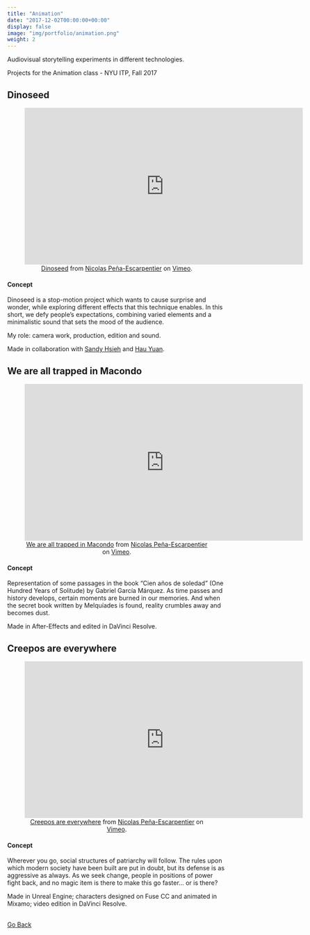 ```yaml
---
title: "Animation"
date: "2017-12-02T00:00:00+00:00"
display: false
image: "img/portfolio/animation.png"
weight: 2
---
```


Audiovisual storytelling experiments in different technologies.
<!--more-->

Projects for the Animation class - NYU ITP, Fall 2017

## Dinoseed

<figure class="vid_container vid_16x9" style="text-align: center">
	<iframe src="https://player.vimeo.com/video/241094626" width="640" height="360" frameborder="0" webkitallowfullscreen mozallowfullscreen allowfullscreen></iframe>
	<figcaption><a href="https://vimeo.com/241094626">Dinoseed</a> from <a href="https://vimeo.com/nicolaspe">Nicolas Pe&ntilde;a-Escarpentier</a> on <a href="https://vimeo.com">Vimeo</a>.</figcaption>
</figure>

#### Concept
Dinoseed is a stop-motion project which wants to cause surprise and wonder, while exploring different effects that this technique enables. In this short, we defy people’s expectations, combining varied elements and a minimalistic sound that sets the mood of the audience.

My role: camera work, production, edition and sound.

Made in collaboration with [Sandy Hsieh](http://www.sandyhsieh.com/) and [Hau Yuan](http://www.yuanhau.com/).


## We are all trapped in Macondo

<figure class="vid_container vid_16x9" style="text-align: center">
	<iframe src="https://player.vimeo.com/video/245425064" width="640" height="360" frameborder="0" webkitallowfullscreen mozallowfullscreen allowfullscreen></iframe>
	<figcaption><a href="https://vimeo.com/245425064">We are all trapped in Macondo</a> from <a href="https://vimeo.com/nicolaspe">Nicolas Pe&ntilde;a-Escarpentier</a> on <a href="https://vimeo.com">Vimeo</a>.</figcaption>
</figure>

#### Concept
Representation of some passages in the book “Cien años de soledad” (One Hundred Years of Solitude) by Gabriel García Márquez. As time passes and history develops, certain moments are burned in our memories. And when the secret book written by Melquíades is found, reality crumbles away and becomes dust.

Made in After-Effects and edited in DaVinci Resolve.


## Creepos are everywhere

<figure class="vid_container vid_16x9" style="text-align: center">
	<iframe src="https://player.vimeo.com/video/248110261" width="640" height="360" frameborder="0" webkitallowfullscreen mozallowfullscreen allowfullscreen></iframe>
	<figcaption><a href="https://vimeo.com/248110261">Creepos are everywhere</a> from <a href="https://vimeo.com/nicolaspe">Nicolas Pe&ntilde;a-Escarpentier</a> on <a href="https://vimeo.com">Vimeo</a>.</figcaption>
</figure>

#### Concept
Wherever you go, social structures of patriarchy will follow. The rules upon which modern society have been built are put in doubt, but its defense is as aggressive as always. As we seek change, people in positions of power fight back, and no magic item is there to make this go faster... or is there?

Made in Unreal Engine; characters designed on Fuse CC and animated in Mixamo; video edition in DaVinci Resolve.


<br><a href="#" onClick="history.go(-1);return true;">Go Back</a>
